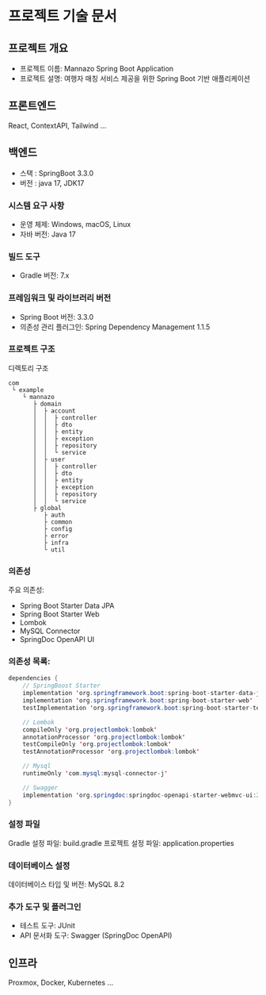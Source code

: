 # 프로젝트 기술 문서

## 프로젝트 개요
- 프로젝트 이름: Mannazo Spring Boot Application
- 프로젝트 설명: 여행자 매칭 서비스 제공을 위한 Spring Boot 기반 애플리케이션

## 프론트엔드
React, ContextAPI, Tailwind ...

## 백엔드
- 스택 : SpringBoot 3.3.0
- 버전 : java 17, JDK17

### 시스템 요구 사항
- 운영 체제: Windows, macOS, Linux
- 자바 버전: Java 17
### 빌드 도구
- Gradle 버전: 7.x

### 프레임워크 및 라이브러리 버전
- Spring Boot 버전: 3.3.0
- 의존성 관리 플러그인: Spring Dependency Management 1.1.5

### 프로젝트 구조
디렉토리 구조
```shell
com
 └ example
    └ mannazo
       ├ domain
       │  ├ account
       │  │  ├ controller
       │  │  ├ dto
       │  │  ├ entity
       │  │  ├ exception
       │  │  ├ repository
       │  │  └ service
       │  ├ user
       │  │  ├ controller
       │  │  ├ dto
       │  │  ├ entity
       │  │  ├ exception
       │  │  ├ repository
       │  │  └ service
       ├ global
          ├ auth
          ├ common
          ├ config
          ├ error
          ├ infra
          └ util
```
### 의존성
주요 의존성:
- Spring Boot Starter Data JPA
- Spring Boot Starter Web
- Lombok
- MySQL Connector
- SpringDoc OpenAPI UI

### 의존성 목록:
```java
dependencies {
    // SpringBoost Starter
    implementation 'org.springframework.boot:spring-boot-starter-data-jpa'
    implementation 'org.springframework.boot:spring-boot-starter-web'
    testImplementation 'org.springframework.boot:spring-boot-starter-test'

    // Lombok
    compileOnly 'org.projectlombok:lombok'
    annotationProcessor 'org.projectlombok:lombok'
    testCompileOnly 'org.projectlombok:lombok'
    testAnnotationProcessor 'org.projectlombok:lombok'

    // Mysql
    runtimeOnly 'com.mysql:mysql-connector-j'

    // Swagger
    implementation 'org.springdoc:springdoc-openapi-starter-webmvc-ui:2.2.0'
}
```

### 설정 파일
Gradle 설정 파일: build.gradle
프로젝트 설정 파일: application.properties 

### 데이터베이스 설정
데이터베이스 타입 및 버전: MySQL 8.2

### 추가 도구 및 플러그인
- 테스트 도구: JUnit
- API 문서화 도구: Swagger (SpringDoc OpenAPI)




## 인프라
Proxmox, Docker, Kubernetes ...